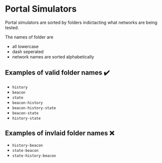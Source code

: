 # Portal Simulators
Portal simulators are sorted by folders indictacting what networks are being tested.

The names of folder are
- all lowercase
- dash seperated
- network names are sorted alphabetically

## Examples of valid folder names :heavy_check_mark: 
- ``history``
- ``beacon``
- ``state``
- ``beacon-history``
- ``beacon-history-state``
- ``beacon-state``
- ``history-state``

## Examples of invlaid folder names :x: 
- ``history-beacon``
- ``state-beacon``
- ``state-history-beacon``